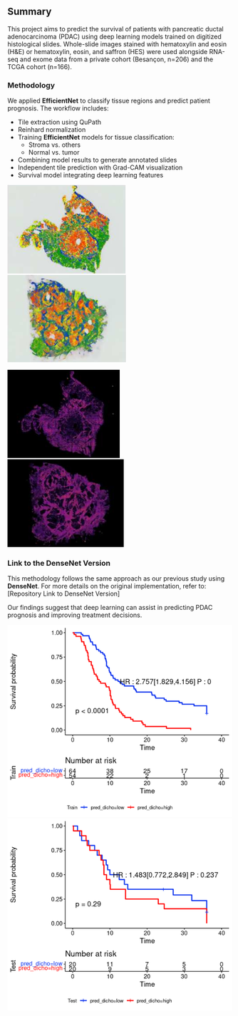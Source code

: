 ## Summary  

This project aims to predict the survival of patients with pancreatic ductal adenocarcinoma (PDAC) using deep learning models trained on digitized histological slides. Whole-slide images stained with hematoxylin and eosin (H&E) or hematoxylin, eosin, and saffron (HES) were used alongside RNA-seq and exome data from a private cohort (Besançon, n=206) and the TCGA cohort (n=166).  

### Methodology  
We applied **EfficientNet** to classify tissue regions and predict patient prognosis. The workflow includes:  
- Tile extraction using QuPath  
- Reinhard normalization  
- Training **EfficientNet** models for tissue classification:  
  - Stroma vs. others  
  - Normal vs. tumor  
- Combining model results to generate annotated slides  
- Independent tile prediction with Grad-CAM visualization  
- Survival model integrating deep learning features
  
![Image of aciduino on protoboard](https://github.com/dinaOuahbi/EfficientNetB3-in-survival-analysis/blob/main/annotation_example.png)
![Image of aciduino on protoboard](https://github.com/dinaOuahbi/EfficientNetB3-in-survival-analysis/blob/main/annotation_example1.png)

![Image of aciduino on protoboard](https://github.com/dinaOuahbi/EfficientNetB3-in-survival-analysis/blob/main/GRAD_CAM_normal_class_activation.png)
![Image of aciduino on protoboard](https://github.com/dinaOuahbi/EfficientNetB3-in-survival-analysis/blob/main/GRAD_CAM_normal_class_activation_ex2.png)
  

### Link to the DenseNet Version  
This methodology follows the same approach as our previous study using **DenseNet**. For more details on the original implementation, refer to: [Repository Link to DenseNet Version]  

Our findings suggest that deep learning can assist in predicting PDAC prognosis and improving treatment decisions.

![Image of aciduino on protoboard](https://github.com/dinaOuahbi/EfficientNetB3-in-survival-analysis/blob/main/km_train_b3.png)
![Image of aciduino on protoboard](https://github.com/dinaOuahbi/EfficientNetB3-in-survival-analysis/blob/main/km_test_b3.png)
